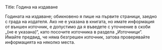 Title: Година на издаване

Годината на издаване; обикновено я пише на първите страници, заедно с града на издателя. Ако не е указана в книгата, но имате информация от външен източник, е допустимо да я въведете с уточнение в скоби „(не е указана)“, като посочите източника в раздела „Източници“. Имайте предвид, че няма безгрешен източник, затова проверявайте информацията на няколко места.
